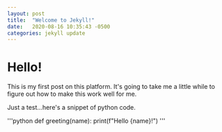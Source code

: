```yaml
---
layout: post
title:  "Welcome to Jekyll!"
date:   2020-08-16 10:35:43 -0500
categories: jekyll update
---
```

# Hello!

This is my first post on this platform. It's going to take me a little while to figure out how to make this work well for me. 

Just a test...here's a snippet of python code.

'''python
def greeting(name):
	print(f"Hello {name}!")
'''